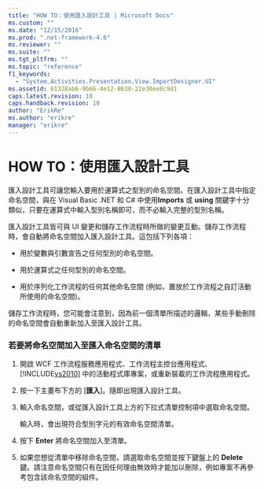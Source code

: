 ```yaml
---
title: "HOW TO：使用匯入設計工具 | Microsoft Docs"
ms.custom: ""
ms.date: "12/15/2016"
ms.prod: ".net-framework-4.6"
ms.reviewer: ""
ms.suite: ""
ms.tgt_pltfrm: ""
ms.topic: "reference"
f1_keywords: 
  - "System.Activities.Presentation.View.ImportDesigner.UI"
ms.assetid: 61328ab6-9b66-4e12-8630-22e30ee8c9d1
caps.latest.revision: 10
caps.handback.revision: 10
author: "ErikRe"
ms.author: "erikre"
manager: "erikre"
---
```

# HOW TO：使用匯入設計工具
匯入設計工具可讓您輸入要用於運算式之型別的命名空間。在匯入設計工具中指定命名空間，與在 Visual Basic .NET 和 C\# 中使用**Imports** 或 **using** 關鍵字十分類似，只要在運算式中輸入型別名稱即可，而不必輸入完整的型別名稱。  
  
 匯入設計工具皆可與 UI 變更和儲存工作流程時所做的變更互動。儲存工作流程時，會自動將命名空間加入匯入設計工具。這包括下列各項：  
  
-   用於變數與引數宣告之任何型別的命名空間。  
  
-   用於運算式之任何型別的命名空間。  
  
-   用於序列化工作流程的任何其他命名空間 \(例如，置放於工作流程之自訂活動所使用的命名空間\)。  
  
 儲存工作流程時，您可能會注意到，因為前一個清單所描述的邏輯，某些手動刪除的命名空間會自動重新加入至匯入設計工具。  
  
### 若要將命名空間加入至匯入命名空間的清單  
  
1.  開啟 WCF 工作流程服務應用程式、工作流程主控台應用程式、[!INCLUDE[vs2010](../modeling/includes/vs2010_md.md)] 中的活動程式庫專案，或重新裝載的工作流程應用程式。  
  
2.  按一下主畫布下方的 \[**匯入**\]。隨即出現匯入設計工具。  
  
3.  輸入命名空間，或從匯入設計工具上方的下拉式清單控制項中選取命名空間。  
  
     輸入時，會出現符合型別字元的有效命名空間清單。  
  
4.  按下 **Enter** 將命名空間加入至清單。  
  
5.  如果您想從清單中移除命名空間，請選取命名空間並按下鍵盤上的 **Delete** 鍵。請注意命名空間只有在因任何理由無效時才能加以刪除，例如專案不再參考包含該命名空間的組件。